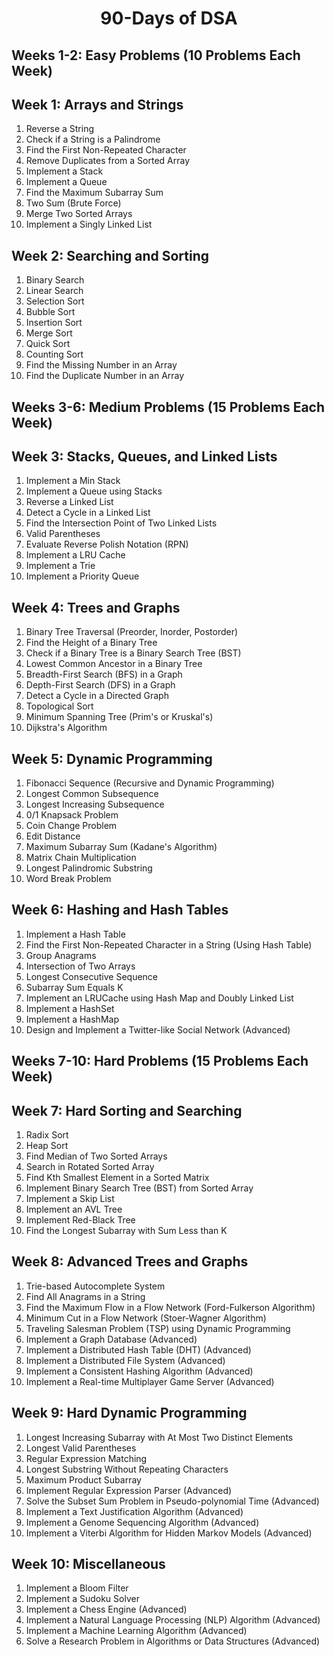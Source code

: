 <h1 align=center>90-Days of DSA</h1>

## Weeks 1-2: Easy Problems (10 Problems Each Week)

## Week 1: Arrays and Strings

1. Reverse a String
2. Check if a String is a Palindrome
3. Find the First Non-Repeated Character
4. Remove Duplicates from a Sorted Array
5. Implement a Stack
6. Implement a Queue
7. Find the Maximum Subarray Sum
8. Two Sum (Brute Force)
9. Merge Two Sorted Arrays
10. Implement a Singly Linked List

## Week 2: Searching and Sorting

1. Binary Search
2. Linear Search
3. Selection Sort
4. Bubble Sort
5. Insertion Sort
6. Merge Sort
7. Quick Sort
8. Counting Sort
9. Find the Missing Number in an Array
10. Find the Duplicate Number in an Array

## Weeks 3-6: Medium Problems (15 Problems Each Week)

## Week 3: Stacks, Queues, and Linked Lists

1. Implement a Min Stack
2. Implement a Queue using Stacks
3. Reverse a Linked List
4. Detect a Cycle in a Linked List
5. Find the Intersection Point of Two Linked Lists
6. Valid Parentheses
7. Evaluate Reverse Polish Notation (RPN)
8. Implement a LRU Cache
9. Implement a Trie
10. Implement a Priority Queue

## Week 4: Trees and Graphs

1. Binary Tree Traversal (Preorder, Inorder, Postorder)
2. Find the Height of a Binary Tree
3. Check if a Binary Tree is a Binary Search Tree (BST)
4. Lowest Common Ancestor in a Binary Tree
5. Breadth-First Search (BFS) in a Graph
6. Depth-First Search (DFS) in a Graph
7. Detect a Cycle in a Directed Graph
8. Topological Sort
9. Minimum Spanning Tree (Prim's or Kruskal's)
10. Dijkstra's Algorithm

## Week 5: Dynamic Programming

1. Fibonacci Sequence (Recursive and Dynamic Programming)
2. Longest Common Subsequence
3. Longest Increasing Subsequence
4. 0/1 Knapsack Problem
5. Coin Change Problem
6. Edit Distance
7. Maximum Subarray Sum (Kadane's Algorithm)
8. Matrix Chain Multiplication
9. Longest Palindromic Substring
10. Word Break Problem

## Week 6: Hashing and Hash Tables

1. Implement a Hash Table
2. Find the First Non-Repeated Character in a String (Using Hash Table)
3. Group Anagrams
4. Intersection of Two Arrays
5. Longest Consecutive Sequence
6. Subarray Sum Equals K
7. Implement an LRUCache using Hash Map and Doubly Linked List
8. Implement a HashSet
9. Implement a HashMap
10. Design and Implement a Twitter-like Social Network (Advanced)

## Weeks 7-10: Hard Problems (15 Problems Each Week)

## Week 7: Hard Sorting and Searching

1. Radix Sort
2. Heap Sort
3. Find Median of Two Sorted Arrays
4. Search in Rotated Sorted Array
5. Find Kth Smallest Element in a Sorted Matrix
6. Implement Binary Search Tree (BST) from Sorted Array
7. Implement a Skip List
8. Implement an AVL Tree
9. Implement Red-Black Tree
10. Find the Longest Subarray with Sum Less than K

## Week 8: Advanced Trees and Graphs

1. Trie-based Autocomplete System
2. Find All Anagrams in a String
3. Find the Maximum Flow in a Flow Network (Ford-Fulkerson Algorithm)
4. Minimum Cut in a Flow Network (Stoer-Wagner Algorithm)
5. Traveling Salesman Problem (TSP) using Dynamic Programming
6. Implement a Graph Database (Advanced)
7. Implement a Distributed Hash Table (DHT) (Advanced)
8. Implement a Distributed File System (Advanced)
9. Implement a Consistent Hashing Algorithm (Advanced)
10. Implement a Real-time Multiplayer Game Server (Advanced)

## Week 9: Hard Dynamic Programming

1. Longest Increasing Subarray with At Most Two Distinct Elements
2. Longest Valid Parentheses
3. Regular Expression Matching
4. Longest Substring Without Repeating Characters
5. Maximum Product Subarray
6. Implement Regular Expression Parser (Advanced)
7. Solve the Subset Sum Problem in Pseudo-polynomial Time (Advanced)
8. Implement a Text Justification Algorithm (Advanced)
9. Implement a Genome Sequencing Algorithm (Advanced)
10. Implement a Viterbi Algorithm for Hidden Markov Models (Advanced)

## Week 10: Miscellaneous

1. Implement a Bloom Filter
2. Implement a Sudoku Solver
3. Implement a Chess Engine (Advanced)
4. Implement a Natural Language Processing (NLP) Algorithm (Advanced)
5. Implement a Machine Learning Algorithm (Advanced)
6. Solve a Research Problem in Algorithms or Data Structures (Advanced)
